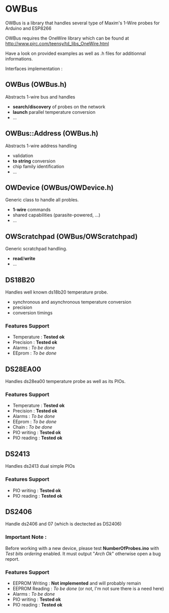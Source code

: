 # OWBus

OWBus is a library that handles several type of Maxim's 1-Wire probes for Arduino and ESP8266

OWBus requires the OneWire library which can be found at
http://www.pjrc.com/teensy/td_libs_OneWire.html

Have a look on provided examples as well as .h files for additionnal informations.

Interfaces implementation :

## OWBus (OWBus.h)

Abstracts 1-wire bus and handles
- **search/discovery** of probes on the network
- **launch** parallel temperature conversion
- ...

## OWBus::Address (OWBus.h)

Abstracts 1-wire address handling
- validation
- **to string** conversion
- chip family identification
- ...

## OWDevice (OWBus/OWDevice.h)

Generic class to handle all probles.
- **1-wire** commands 
- shared capabilities (parasite-powered, ...)
- ...

## OWScratchpad (OWBus/OWScratchpad)

Generic scratchpad handling.
- **read**/**write**
- ...

## DS18B20
Handles well known ds18b20 temperature probe.
- synchronous and asynchronous temperature conversion
- precision
- conversion timings

### Features Support
- Temperature : **Tested ok**
- Precision : **Tested ok**
- Alarms : *To be done*
- EEprom : *To be done*

## DS28EA00
Handles ds28ea00 temperature probe as well as its PIOs.

### Features Support
- Temperature : **Tested ok**
- Precision : **Tested ok**
- Alarms : *To be done*
- EEprom : *To be done*
- Chain : *To be done*
- PIO writing : **Tested ok**
- PIO reading : **Tested ok**

## DS2413
Handles ds2413 dual simple PIOs

### Features Support
- PIO writing : **Tested ok**
- PIO reading : **Tested ok**

## DS2406
Handle ds2406 and 07 (which is dectected as DS2406)

### Important Note :
Before working with a new device, please test
**NumberOfProbes.ino** with *Test bits ordering* enabled.
It must output "*Arch Ok*" otherwise open a bug report.

### Features Support
- EEPROM Writing : **Not implemented** and will probably remain
- EEPROM Reading : *To be done* (or not, I'm not sure there is a need here)
- Alarms : *To be done*
- PIO writing : **Tested ok**
- PIO reading : **Tested ok**

